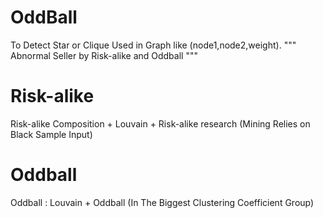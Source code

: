 # OddBall
To Detect Star or Clique Used in Graph like (node1,node2,weight).
"""
Abnormal Seller by  Risk-alike and Oddball
"""
# Risk-alike
Risk-alike Composition + Louvain + Risk-alike research (Mining Relies on Black Sample Input)
# Oddball
Oddball : Louvain + Oddball (In The Biggest Clustering Coefficient Group)
